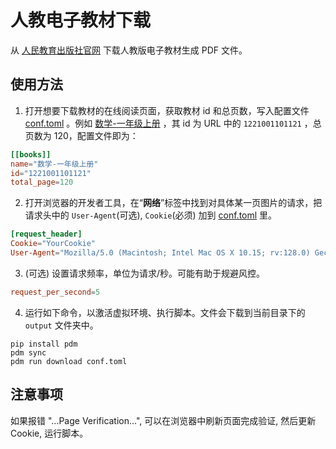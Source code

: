 # 人教电子教材下载

从 [人民教育出版社官网](https://jc.pep.com.cn/) 下载人教版电子教材生成 PDF 文件。

## 使用方法

1. 打开想要下载教材的在线阅读页面，获取教材 id 和总页数，写入配置文件 [conf.toml](conf.toml) 。例如 [数学-一年级上册](https://book.pep.com.cn/1221001101121/mobile/index.html) ，其 id 为 URL 中的 `1221001101121` ，总页数为 120，配置文件即为：

```toml
[[books]]
name="数学-一年级上册"
id="1221001101121"
total_page=120
```

2.  打开浏览器的开发者工具，在“**网络**”标签中找到对具体某一页图片的请求，把请求头中的 `User-Agent`(可选), `Cookie`(必须) 加到 [conf.toml](conf.toml) 里。

```toml
[request_header]
Cookie="YourCookie"
User-Agent="Mozilla/5.0 (Macintosh; Intel Mac OS X 10.15; rv:128.0) Gecko/20100101 Firefox/128.0"
```

3. (可选) 设置请求频率，单位为请求/秒。可能有助于规避风控。

```toml
request_per_second=5
```

4. 运行如下命令，以激活虚拟环境、执行脚本。文件会下载到当前目录下的 `output` 文件夹中。

```
pip install pdm
pdm sync
pdm run download conf.toml
```

## 注意事项

如果报错 "...Page Verification...", 可以在浏览器中刷新页面完成验证, 然后更新 Cookie, 运行脚本。
